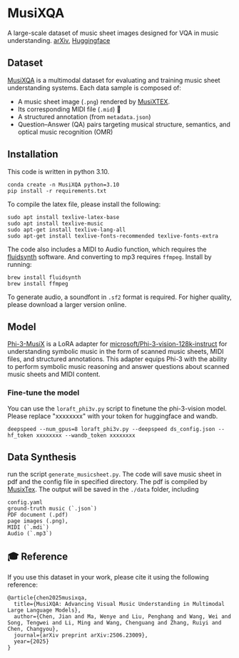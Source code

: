 # MusiXQA
A large-scale dataset of music sheet images designed for VQA in music understanding.
[arXiv](https://arxiv.org/abs/2506.23009), [Huggingface](https://huggingface.co/papers/2506.23009)

## Dataset
[MusiXQA](https://huggingface.co/datasets/puar-playground/MusiXQA) is a multimodal dataset for evaluating and training music sheet understanding systems. Each data sample is composed of:
- A music sheet image (`.png`) rendered by [MusiXTEX](https://texdoc.org/serve/musixtex/0).
- Its corresponding MIDI file (`.mid`) 🎵
- A structured annotation (from `metadata.json`)
- Question–Answer (QA) pairs targeting musical structure, semantics, and optical music recognition (OMR)

## Installation
This code is written in python 3.10. 
```
conda create -n MusiXQA python=3.10
pip install -r requirements.txt
```

To compile the latex file, please install the following:
```
sudo apt install texlive-latex-base
sudo apt install texlive-music
sudo apt-get install texlive-lang-all
sudo apt-get install texlive-fonts-recommended texlive-fonts-extra
```

The code also includes a MIDI to Audio function, which requires the [fluidsynth](https://github.com/FluidSynth/fluidsynth) software. And converting to mp3 requires `ffmpeg`. Install by running:
```
brew install fluidsynth
brew install ffmpeg
```
To generate audio, a soundfont in `.sf2` format is required. For higher quality, please download a larger version online. 


## Model
[Phi-3-MusiX](https://huggingface.co/puar-playground/Phi-3-MusiX) is a LoRA adapter for [microsoft/Phi-3-vision-128k-instruct](https://huggingface.co/microsoft/Phi-3-vision-128k-instruct) for understanding symbolic music in the form of scanned music sheets, MIDI files, and structured annotations. This adapter equips Phi-3 with the ability to perform symbolic music reasoning and answer questions about scanned music sheets and MIDI content.

### Fine-tune the model
You can use the `loraft_phi3v.py` script to finetune the phi-3-vision model. Please replace "xxxxxxxx" with your token for huggingface and wandb.
```
deepspeed --num_gpus=8 loraft_phi3v.py --deepspeed ds_config.json --hf_token xxxxxxxx --wandb_token xxxxxxxx
```

## Data Synthesis
run the script `generate_musicsheet.py`. The code will save music sheet in pdf and the config file in specified directory. The pdf is compiled by [MusixTex](https://texdoc.org/serve/musixtex/0). The output will be saved in the `./data` folder, including 
```
config.yaml 
ground-truth music (`.json`)
PDF document (.pdf)
page images (.png), 
MIDI (`.mdi`)
Audio (`.mp3`)
```


## 🎓 Reference
If you use this dataset in your work, please cite it using the following reference:
```
@article{chen2025musixqa,
  title={MusiXQA: Advancing Visual Music Understanding in Multimodal Large Language Models},
  author={Chen, Jian and Ma, Wenye and Liu, Penghang and Wang, Wei and Song, Tengwei and Li, Ming and Wang, Chenguang and Zhang, Ruiyi and Chen, Changyou},
  journal={arXiv preprint arXiv:2506.23009},
  year={2025}
}
```
